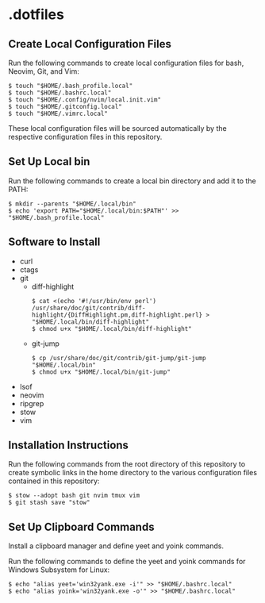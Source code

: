 # .dotfiles

## Create Local Configuration Files

Run the following commands to create local configuration files for bash,
Neovim, Git, and Vim:

```
$ touch "$HOME/.bash_profile.local"
$ touch "$HOME/.bashrc.local"
$ touch "$HOME/.config/nvim/local.init.vim"
$ touch "$HOME/.gitconfig.local"
$ touch "$HOME/.vimrc.local"
```

These local configuration files will be sourced automatically by the respective
configuration files in this repository.

## Set Up Local bin

Run the following commands to create a local bin directory and add it to the
PATH:

```
$ mkdir --parents "$HOME/.local/bin"
$ echo 'export PATH="$HOME/.local/bin:$PATH"' >> "$HOME/.bash_profile.local"
```

## Software to Install

* curl
* ctags
* git
  * diff-highlight
    ```
    $ cat <(echo '#!/usr/bin/env perl') /usr/share/doc/git/contrib/diff-highlight/{DiffHighlight.pm,diff-highlight.perl} > "$HOME/.local/bin/diff-highlight"
    $ chmod u+x "$HOME/.local/bin/diff-highlight"
    ```
  * git-jump
    ```
    $ cp /usr/share/doc/git/contrib/git-jump/git-jump "$HOME/.local/bin"
    $ chmod u+x "$HOME/.local/bin/git-jump"
    ```
* lsof
* neovim
* ripgrep
* stow
* vim

## Installation Instructions

Run the following commands from the root directory of this repository to create
symbolic links in the home directory to the various configuration files
contained in this repository:

```
$ stow --adopt bash git nvim tmux vim
$ git stash save "stow"
```

## Set Up Clipboard Commands

Install a clipboard manager and define yeet and yoink commands.

Run the following commands to define the yeet and yoink commands for Windows
Subsystem for Linux:

```
$ echo "alias yeet='win32yank.exe -i'" >> "$HOME/.bashrc.local"
$ echo "alias yoink='win32yank.exe -o'" >> "$HOME/.bashrc.local"
```
